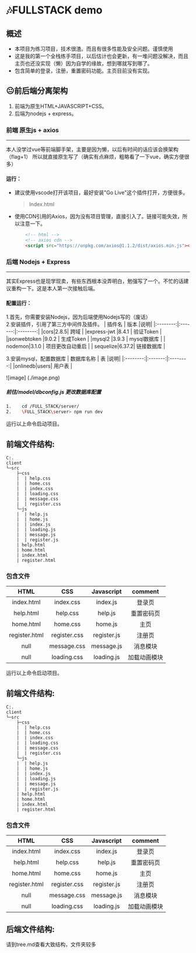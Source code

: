 # 🎶FULLSTACK demo
## 概述
- 本项目为练习项目，技术很渣。而且有很多性能及安全问题。谨慎使用  
- 这是我的第一个全栈练手项目，以后估计也会更新，有一堆问题没解决，而且主页也还没实现（懒）因为自学的缘故，想到哪就写到哪了。  
- 包含简单的登录，注册，重置密码功能。主页目前没有实现。
## 😐前后端分离架构
1. 前端为原生HTML+JAVASCRIPT+CSS。
2. 后端为nodejs + express。


### 前端 原生js + axios
---
本人没学过vue等前端脚手架，主要是因为懒，以后有时间的话应该会换架构（flag+1）
所以就直接原生写了（确实有点麻烦，粗略看了一下vue，确实方便很多）
#### 运行：
- 建议使用vscode打开该项目，最好安装"Go Live"这个插件打开，方便很多。
     > Index.html

- 使用CDN引用的Axios，因为没有项目管理，直接引入了。链接可能失效，所以注意一下。
    ``` html
        <!-- html -->
        <!-- axios cdn -->
        <script src="https://unpkg.com/axios@1.1.2/dist/axios.min.js"></script> 
   ```

 ### 后端 Nodejs + Express
---
其实Express也是现学现卖，有些东西根本没弄明白，勉强写了一个。不忙的话建议重构一下。这是本人第一次接触后端。
#### 配置运行：
1.首先，你需要安装Nodejs，因为后端使用Nodejs写的（废话）    
2.安装插件，引用了第三方中间件及插件。
|   插件名   |   版本   |说明|
|:--------:|:-------:|:--------:|
|cors|2.8.5| 跨域 |
|express-jwt |8.4.1 | 验证Token |
|jsonwebtoken |9.0.2 | 生成Token  |
|mysql2 |3.9.3 | mysql数据库  |
| nodemon|3.1.0 | 项目更改自动重启  |
| sequelize|6.37.2| 链接数据库  |  


3.安装mysql，配置数据库
|   数据库名称   |   表   |说明|
|:--------:|:-------:|:--------:|
|onlinedb|users| 用户表 |   

![image] (./image.png)

##### 前往/model/dbconfig.js 更改数据库配置
``` bash
1.    cd /FULL_STACK/server/
2.    \FULL_STACK\server> npm run dev
```
运行以上命令启动项目。

## 前端文件结构:
```
C:.
client
└─src
    ├─css
    |  | help.css
    |  | home.css
    |  | index.css
    |  | loading.css
    |  | message.css
    |  | register.css
    └─js
    |  | help.js
    |  | home.js
    |  | index.js
    |  | loading.js
    |  | message.js
    |  | register.js
    | help.html
    | home.html
    | index.html
    | register.html
```
### 包含文件
|   HTML   |   CSS   |Javascript|comment|
|:--------:|:-------:|:--------:|:------:|
|index.html|index.css| index.js |登录页|
|help.html |help.css | help.js  |重置密码页|
|home.html |home.css | home.js  |主页|
|register.html |register.css | register.js  |注册页|
| null|message.css | message.js  |消息模块|
| null|loading.css | loading.js  |加载动画模块|

运行以上命令启动项目。

## 前端文件结构:
```
C:.
client
└─src
    ├─css
    |  | help.css
    |  | home.css
    |  | index.css
    |  | loading.css
    |  | message.css
    |  | register.css
    └─js
    |  | help.js
    |  | home.js
    |  | index.js
    |  | loading.js
    |  | message.js
    |  | register.js
    | help.html
    | home.html
    | index.html
    | register.html
```
### 包含文件
|   HTML   |   CSS   |Javascript|comment|
|:--------:|:-------:|:--------:|:------:|
|index.html|index.css| index.js |登录页|
|help.html |help.css | help.js  |重置密码页|
|home.html |home.css | home.js  |主页|
|register.html |register.css | register.js  |注册页|
| null|message.css | message.js  |消息模块|
| null|loading.css | loading.js  |加载动画模块|

## 后端文件结构:
请到tree.md查看大致结构，文件夹较多